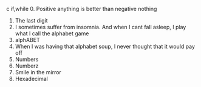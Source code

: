 c if,while
0. Positive anything is better than negative nothing
1. The last digit
2. I sometimes suffer from insomnia. And when I cant fall asleep, I play what I call the alphabet game
3. alphABET
4. When I was having that alphabet soup, I never thought that it would pay off
5. Numbers
6. Numberz
7. Smile in the mirror
8. Hexadecimal
